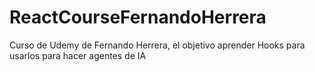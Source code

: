 # ReactCourseFernandoHerrera
Curso de Udemy de Fernando Herrera, el objetivo aprender Hooks para usarlos para hacer agentes de IA
